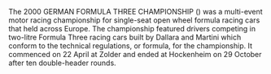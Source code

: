 The 2000 GERMAN FORMULA THREE CHAMPIONSHIP () was a multi-event motor racing championship for single-seat open wheel formula racing cars that held across Europe. The championship featured drivers competing in two-litre Formula Three racing cars built by Dallara and Martini which conform to the technical regulations, or formula, for the championship. It commenced on 22 April at Zolder and ended at Hockenheim on 29 October after ten double-header rounds.
